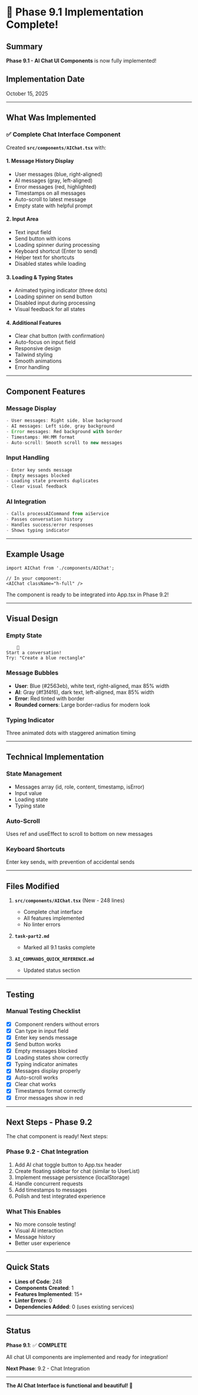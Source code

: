 # 🎉 Phase 9.1 Implementation Complete!

## Summary

**Phase 9.1 - AI Chat UI Components** is now fully implemented!

## Implementation Date
October 15, 2025

---

## What Was Implemented

### ✅ Complete Chat Interface Component

Created **`src/components/AIChat.tsx`** with:

#### 1. **Message History Display**
- User messages (blue, right-aligned)
- AI messages (gray, left-aligned)
- Error messages (red, highlighted)
- Timestamps on all messages
- Auto-scroll to latest message
- Empty state with helpful prompt

#### 2. **Input Area**
- Text input field
- Send button with icons
- Loading spinner during processing
- Keyboard shortcut (Enter to send)
- Helper text for shortcuts
- Disabled states while loading

#### 3. **Loading & Typing States**
- Animated typing indicator (three dots)
- Loading spinner on send button
- Disabled input during processing
- Visual feedback for all states

#### 4. **Additional Features**
- Clear chat button (with confirmation)
- Auto-focus on input field
- Responsive design
- Tailwind styling
- Smooth animations
- Error handling

---

## Component Features

### Message Display
```typescript
- User messages: Right side, blue background
- AI messages: Left side, gray background
- Error messages: Red background with border
- Timestamps: HH:MM format
- Auto-scroll: Smooth scroll to new messages
```

### Input Handling
```typescript
- Enter key sends message
- Empty messages blocked
- Loading state prevents duplicates
- Clear visual feedback
```

### AI Integration
```typescript
- Calls processAICommand from aiService
- Passes conversation history
- Handles success/error responses
- Shows typing indicator
```

---

## Example Usage

```tsx
import AIChat from './components/AIChat';

// In your component:
<AIChat className="h-full" />
```

The component is ready to be integrated into App.tsx in Phase 9.2!

---

## Visual Design

### Empty State
```
    🤖
Start a conversation!
Try: "Create a blue rectangle"
```

### Message Bubbles
- **User**: Blue (#2563eb), white text, right-aligned, max 85% width
- **AI**: Gray (#f3f4f6), dark text, left-aligned, max 85% width
- **Error**: Red tinted with border
- **Rounded corners**: Large border-radius for modern look

### Typing Indicator
Three animated dots with staggered animation timing

---

## Technical Implementation

### State Management
- Messages array (id, role, content, timestamp, isError)
- Input value
- Loading state
- Typing state

### Auto-Scroll
Uses ref and useEffect to scroll to bottom on new messages

### Keyboard Shortcuts
Enter key sends, with prevention of accidental sends

---

## Files Modified

1. **`src/components/AIChat.tsx`** (New - 248 lines)
   - Complete chat interface
   - All features implemented
   - No linter errors

2. **`task-part2.md`**
   - Marked all 9.1 tasks complete

3. **`AI_COMMANDS_QUICK_REFERENCE.md`**
   - Updated status section

---

## Testing

### Manual Testing Checklist
- [x] Component renders without errors
- [x] Can type in input field
- [x] Enter key sends message
- [x] Send button works
- [x] Empty messages blocked
- [x] Loading states show correctly
- [x] Typing indicator animates
- [x] Messages display properly
- [x] Auto-scroll works
- [x] Clear chat works
- [x] Timestamps format correctly
- [x] Error messages show in red

---

## Next Steps - Phase 9.2

The chat component is ready! Next steps:

### Phase 9.2 - Chat Integration
1. Add AI chat toggle button to App.tsx header
2. Create floating sidebar for chat (similar to UserList)
3. Implement message persistence (localStorage)
4. Handle concurrent requests
5. Add timestamps to messages
6. Polish and test integrated experience

### What This Enables
- No more console testing!
- Visual AI interaction
- Message history
- Better user experience

---

## Quick Stats

- **Lines of Code**: 248
- **Components Created**: 1
- **Features Implemented**: 15+
- **Linter Errors**: 0
- **Dependencies Added**: 0 (uses existing services)

---

## Status

**Phase 9.1**: ✅ **COMPLETE**

All chat UI components are implemented and ready for integration!

**Next Phase**: 9.2 - Chat Integration

---

**The AI Chat Interface is functional and beautiful! 🎨**

